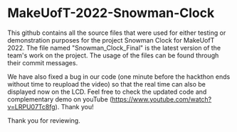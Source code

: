 # MakeUofT-2022-Snowman-Clock

This github contains all the source files that were used for either testing or demonstration purposes for the project Snowman Clock for MakeUofT 2022. The file named "Snowman_Clock_Final" is the latest version of the team's work on the project. The usage of the files can be found through their commit messages.

We have also fixed a bug in our code (one minute before the hackthon ends without time to reupload the video) so that the real time can also be displayed now on the LCD. Feel free to check the updated code and complementary demo on youTube (https://www.youtube.com/watch?v=LRPU07Tc8fg). Thank you! 

Thank you for reviewing.
